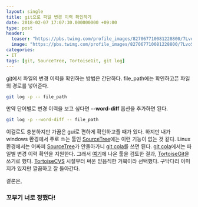 ```yaml
---
layout: single
title: git으로 파일 변경 이력 확인하기
date: 2018-02-07 17:07:30.000000000 +09:00
type: post
header:
  teaser: "https://pbs.twimg.com/profile_images/827067710081228800/7LvoSGRf_400x400.jpg"
  image: "https://pbs.twimg.com/profile_images/827067710081228800/7LvoSGRf_400x400.jpg"
categories:
- IT
tags: [git, SourceTree, TortoiseGit, git log]
---
```


[git]에서 파일의 변경 이력을 확인하는 방법은 간단하다. file_path에는 확인하고픈 파일의 경로를 넣어준다.

```bash
git log -p -- file_path
```

만약 단어별로 변경 이력을 보고 싶다면 **--word-diff** 옵션을 추가하면 된다.

```bash
git log -p --word-diff -- file_path
```

이걸로도 충분하지만 가끔은 gui로 편하게 확인하고플 때가 있다. 하지만 내가 windows 환경에서 주로 쓰는 툴인 [SourceTree]에는 이런 기능이 없는 것 같다.
Linux 환경에서는 어짜피 [SourceTree]가 안돌아가니 [git cola]를 쓰면 된다. [git cola]에서는 파일별 변경 이력 확인을 지원한다.
그래서 [여기](https://git-scm.com/download/gui/windows)에 나온 툴을 검토한 결과, [TortoiseGit]을 쓰기로 했다. 
[TortoiseCVS] 시절부터 써온 믿음직한 거북이라 선택했다. 구닥다리 이미지가 있지만 깔끔하고 잘 돌아간다.

결론은, 
### 꼬부기 너로 정했다!

[git]: https://git-scm.com/
[SourceTree]: https://ko.atlassian.com/software/sourcetree
[git cola]: https://git-cola.github.io/
[TortoiseGit]: https://tortoisegit.org/
[TortoiseCVS]: http://www.tortoisecvs.org/